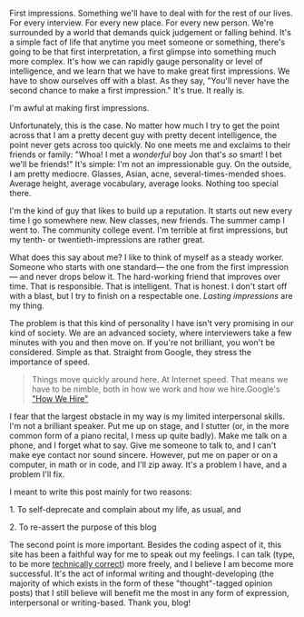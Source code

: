 <p>First impressions. Something we'll have to deal with for the rest of our lives. For every interview. For every new place. For every new person. We're surrounded by a world that demands quick judgement or falling behind. It's a simple fact of life that anytime you meet someone or something, there's going to be that first interpretation, a first glimpse into something much more complex. It's how we can rapidly gauge personality or level of intelligence, and we learn that we have to make great first impressions. We have to show ourselves off with a blast. As they say, "You'll never have the second chance to make a first impression." It's true. It really is.</p><p>I'm awful at making first impressions.</p><p>Unfortunately, this is the case. No matter how much I try to get the point across that I am a pretty decent guy with pretty decent intelligence, the point never gets across too quickly. No one meets me and exclaims to their friends or family: "Whoa! I met a <em>wonderful</em> boy Jon that's <em>so</em> smart! I bet we'll be friends!" It's simple: I'm not an impressionable guy. On the outside, I am pretty mediocre. Glasses, Asian, acne, several-times-mended shoes. Average height, average vocabulary, average looks. Nothing too special there.</p><p>I'm the kind of guy that likes to build up a reputation. It starts out new every time I go somewhere new. New classes, new friends. The summer camp I went to. The community college event. I'm terrible at first impressions, but my tenth- or twentieth-impressions are rather great.</p><p>What does this say about me? I like to think of myself as a steady worker. Someone who starts with one standard&mdash; the one from the first impression&mdash; and never drops below it. The hard-working friend that improves over time. That is responsible. That is intelligent. That is honest. I don't start off with a blast, but I try to finish on a respectable one. <em>Lasting impressions</em> are my thing.</p><p>The problem is that this kind of personality I have isn't very promising in our kind of society. We are an advanced society, where interviewers take a few minutes with you and then move on. If you're not brilliant, you won't be considered. Simple as that. Straight from Google, they stress the importance of speed.</p><p></p><blockquote class="quote"><span class="quoted">Things move quickly around here. At Internet speed. That means we have to be nimble, both in how we work and how we hire.</span><span class="author">Google's <a href="http://www.google.com/about/careers/lifeatgoogle/hiringprocess/">"How We Hire"</a></span></blockquote><p></p><p>I fear that the largest obstacle in my way is my limited interpersonal skills. I'm not a brilliant speaker. Put me up on stage, and I stutter (or, in the more common form of a piano recital, I mess up quite badly). Make me talk on a phone, and I forget what to say. Give me someone to talk to, and I can't make eye contact nor sound sincere. However, put me on paper or on a computer, in math or in code, and I'll zip away. It's a problem I have, and a problem I'll fix.</p><p>I meant to write this post mainly for two reasons:</p><p>1. To self-deprecate and complain about my life, as usual, and</p><p>2. To re-assert the purpose of this blog</p><p>The second point is more important. Besides the coding aspect of it, this site has been a faithful way for me to speak out my feelings. I can talk (type, to be more <a href="http://www.thehomeworklife.co.nf/index.html?post=51">technically correct</a>) more freely, and I believe I am become more successful. It's the act of informal writing and thought-developing (the majority of which exists in the form of these "thought"-tagged opinion posts) that I still believe will benefit me the most in any form of expression, interpersonal or writing-based. Thank you, blog!</p>